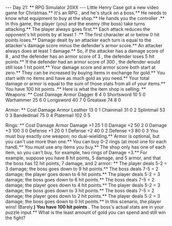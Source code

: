 --- Day 21: ** RPG Simulator 20XX ---
Little
Henry Case
got a new video game for Christmas.**  It's an
RPG
, and he's stuck on a boss.**  He needs to know what equipment to buy at the shop.**  He hands you the
controller
.**
In this game, the player (you) and the enemy (the boss) take turns attacking.**  The player always goes first.**  Each attack reduces the opponent's hit points by at least
1
.**  The first character at or below
0
hit points loses.**
Damage dealt by an attacker each turn is equal to the attacker's damage score minus the defender's armor score.**  An attacker always does at least
1
damage.**  So, if the attacker has a damage score of
8
, and the defender has an armor score of
3
, the defender loses
5
hit points.**  If the defender had an armor score of
300
, the defender would still lose
1
hit point.**
Your damage score and armor score both start at zero.**  They can be increased by buying items in exchange for gold.**  You start with no items and have as much gold as you need.**  Your total damage or armor is equal to the sum of those stats from all of your items.**  You have
100 hit points
.**
Here is what the item shop is selling: **
Weapons: **    Cost  Damage  Armor
Dagger        8     4       0
Shortsword   10     5       0
Warhammer    25     6       0
Longsword    40     7       0
Greataxe     74     8       0

Armor: **      Cost  Damage  Armor
Leather      13     0       1
Chainmail    31     0       2
Splintmail   53     0       3
Bandedmail   75     0       4
Platemail   102     0       5

Rings: **      Cost  Damage  Armor
Damage +1    25     1       0
Damage +2    50     2       0
Damage +3   100     3       0
Defense +1   20     0       1
Defense +2   40     0       2
Defense +3   80     0       3
You must buy exactly one weapon; no dual-wielding.**  Armor is optional, but you can't use more than one.**  You can buy 0-2 rings (at most one for each hand).**  You must use any items you buy.**  The shop only has one of each item, so you can't buy, for example, two rings of Damage +3.**
For example, suppose you have
8
hit points,
5
damage, and
5
armor, and that the boss has
12
hit points,
7
damage, and
2
armor: **
The player deals
5-2 = 3
damage; the boss goes down to 9 hit points.**
The boss deals
7-5 = 2
damage; the player goes down to 6 hit points.**
The player deals
5-2 = 3
damage; the boss goes down to 6 hit points.**
The boss deals
7-5 = 2
damage; the player goes down to 4 hit points.**
The player deals
5-2 = 3
damage; the boss goes down to 3 hit points.**
The boss deals
7-5 = 2
damage; the player goes down to 2 hit points.**
The player deals
5-2 = 3
damage; the boss goes down to 0 hit points.**
In this scenario, the player wins!  (Barely.**)
You have
100 hit points
.**  The boss's actual stats are in your puzzle input.**  What is
the least amount of gold you can spend
and still win the fight?
